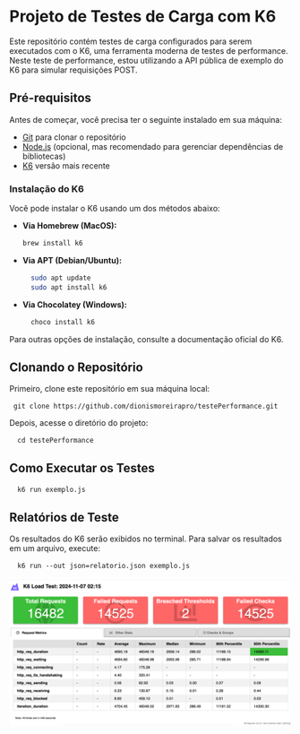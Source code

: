 # Projeto de Testes de Carga com K6

Este repositório contém testes de carga configurados para serem executados com o K6, uma ferramenta moderna de testes de performance.
Neste teste de performance, estou utilizando a API pública de exemplo do K6 para simular requisições POST. 

## Pré-requisitos

Antes de começar, você precisa ter o seguinte instalado em sua máquina:

- [Git](https://git-scm.com/) para clonar o repositório
- [Node.js](https://nodejs.org/) (opcional, mas recomendado para gerenciar dependências de bibliotecas)
- [K6](https://k6.io/) versão mais recente

### Instalação do K6

Você pode instalar o K6 usando um dos métodos abaixo:

- **Via Homebrew (MacOS):**
  ```bash
  brew install k6
  ```


- **Via APT (Debian/Ubuntu):**
  ```bash
    sudo apt update
    sudo apt install k6
  ```

- **Via Chocolatey (Windows):**
  ```bash
    choco install k6
  ```
Para outras opções de instalação, consulte a documentação oficial do K6.

## Clonando o Repositório
Primeiro, clone este repositório em sua máquina local:
   
   ```
    git clone https://github.com/dionismoreirapro/testePerformance.git
   ```
Depois, acesse o diretório do projeto:
  ```
    cd testePerformance
  ```
## Como Executar os Testes

  ```
    k6 run exemplo.js
  ```
## Relatórios de Teste

Os resultados do K6 serão exibidos no terminal. Para salvar os resultados em um arquivo, execute:
  ```
    k6 run --out json=relatorio.json exemplo.js
```

![Relatorio de teste ](https://github.com/dionismoreirapro/testePerformance/blob/main/image_relatorio.png)


